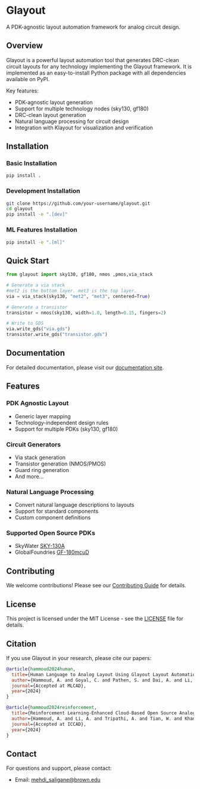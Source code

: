 # Glayout

A PDK-agnostic layout automation framework for analog circuit design.

## Overview

Glayout is a powerful layout automation tool that generates DRC-clean circuit layouts for any technology implementing the Glayout framework. It is implemented as an easy-to-install Python package with all dependencies available on PyPI.

Key features:
- PDK-agnostic layout generation
- Support for multiple technology nodes (sky130, gf180)
- DRC-clean layout generation
- Natural language processing for circuit design
- Integration with Klayout for visualization and verification

## Installation

### Basic Installation

```bash
pip install .
```

### Development Installation

```bash
git clone https://github.com/your-username/glayout.git
cd glayout
pip install -e ".[dev]"
```

### ML Features Installation

```bash
pip install -e ".[ml]"
```

## Quick Start

```python
from glayout import sky130, gf180, nmos ,pmos,via_stack

# Generate a via stack
#met2 is the bottom layer. met3 is the top layer.
via = via_stack(sky130, "met2", "met3", centered=True) 

# Generate a transistor
transistor = nmos(sky130, width=1.0, length=0.15, fingers=2)

# Write to GDS
via.write_gds("via.gds")
transistor.write_gds("transistor.gds")
```

## Documentation

For detailed documentation, please visit our [documentation site](https://glayout.readthedocs.io/).

## Features

### PDK Agnostic Layout
- Generic layer mapping
- Technology-independent design rules
- Support for multiple PDKs (sky130, gf180)

### Circuit Generators
- Via stack generation
- Transistor generation (NMOS/PMOS)
- Guard ring generation
- And more...

### Natural Language Processing
- Convert natural language descriptions to layouts
- Support for standard components
- Custom component definitions

### Supported Open Source PDKs
- SkyWater [SKY-130A](https://skywater-pdk.readthedocs.io/en/main/)
- GlobalFoundries [GF-180mcuD](https://gf180mcu-pdk.readthedocs.io/en/latest/)

## Contributing

We welcome contributions! Please see our [Contributing Guide](docs/contributer_guide.md) for details.

## License

This project is licensed under the MIT License - see the [LICENSE](LICENSE) file for details.

## Citation

If you use Glayout in your research, please cite our papers:

```bibtex
@article{hammoud2024human,
  title={Human Language to Analog Layout Using Glayout Layout Automation Framework},
  author={Hammoud, A. and Goyal, C. and Pathen, S. and Dai, A. and Li, A. and Kielian, G. and Saligane, M.},
  journal={Accepted at MLCAD},
  year={2024}
}

@article{hammoud2024reinforcement,
  title={Reinforcement Learning-Enhanced Cloud-Based Open Source Analog Circuit Generator for Standard and Cryogenic Temperatures in 130-nm and 180-nm OpenPDKs},
  author={Hammoud, A. and Li, A. and Tripathi, A. and Tian, W. and Khandeparkar, H. and Wans, R. and Kielian, G. and Murmann, B. and Sylvester, D. and Saligane, M.},
  journal={Accepted at ICCAD},
  year={2024}
}
```

## Contact

For questions and support, please contact:
- Email: mehdi_saligane@brown.edu
